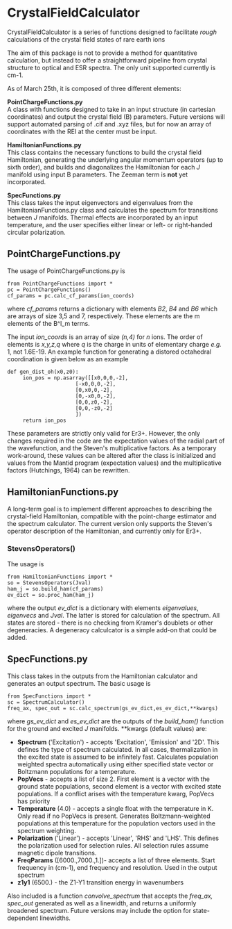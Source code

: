 # CrystalFieldCalculator
 CrystalFieldCalculator is a series of functions designed to facilitate *rough* calculations of the crystal field states of rare earth ions
 
 The aim of this package is not to provide a method for quantitative calculation, but instead to offer a straightforward pipeline from crystal structure to optical and ESR spectra. The only unit supported currently is cm-1.
 
 As of March 25th, it is composed of three different elements:
 
 **PointChargeFunctions.py**<br/>
 A class with functions designed to take in an input structure (in cartesian coordinates) and output the crystal field (B) parameters. Future versions will support automated parsing of .cif and .xyz files, but for now an array of coordinates with the REI at the center must be input.
 
 **HamiltonianFunctions.py**<br/>
 This class contains the necessary functions to build the crystal field Hamiltonian, generating the underlying angular momentum operators (up to sixth order), and builds and diagonalizes the Hamiltonian for each *J* manifold using input B parameters. The Zeeman term is **not** yet incorporated.
 
 **SpecFunctions.py**<br/>
 This class takes the input eigenvectors and eigenvalues from the HamiltonianFunctions.py class and calculates the spectrum for transitions between $J$ manifolds. Thermal effects are incorporated by an input temperature, and the user specifies either linear or left- or right-handed circular polarization.

## PointChargeFunctions.py
The usage of PointChargeFunctions.py is

    from PointChargeFunctions import *
    pc = PointChargeFunctions()
    cf_params = pc.calc_cf_params(ion_coords)
 
 where *cf_params* returns a dictionary with elements *B2*, *B4* and *B6* which are arrays of size 3,5 and 7, respectively. These elements are the m elements of the B^l_m terms.

The input *ion_coords* is an array of size *(n,4)* for *n* ions. The order of elements is *x,y,z,q* where *q* is the charge in units of elementary charge *e.g.* 1, not 1.6E-19. An example function for generating a distored octahedral coordination is given below as an example

    def gen_dist_oh(x0,z0):
         ion_pos = np.asarray([[x0,0,0,-2],
                          [-x0,0,0,-2],
                          [0,x0,0,-2],
                          [0,-x0,0,-2],
                          [0,0,z0,-2],
                          [0,0,-z0,-2]
                          ])
         return ion_pos
         
These parameters are strictly only valid for Er3+. However, the only changes required in the code are the expectation values of the radial part of the wavefunction, and the Steven's multiplicative factors. As a temporary work-around, these values can be altered after the class is initialized and values from the Mantid program (expectation values) and the multiplicative factors (Hutchings, 1964) can be rewritten.

## HamiltonianFunctions.py
A long-term goal is to implement different approaches to describing the crystal-field Hamiltonian, compatible with the point-charge estimator and the spectrum calculator. The current version only supports the Steven's operator description of the Hamiltonian, and currently only for Er3+. 

### StevensOperators()

The usage is

    from HamiltonianFunctions import *
    so = StevensOperators(Jval)
    ham_j = so.build_ham(cf_params)
    ev_dict = so.proc_ham(ham_j)

where the output *ev_dict* is a dictionary with elements *eigenvalues*, *eigenvecs* and *Jval*. The latter is stored for calculation of the spectrum. All states are stored - there is no checking from Kramer's doublets or other degeneracies. A degeneracy calculcator is a simple add-on that could be added.

## SpecFunctions.py

This class takes in the outputs from the Hamiltonian calculator and generates an output spectrum. The basic usage is

    from SpecFunctions import *
    sc = SpectrumCalculator()
    freq_ax, spec_out = sc.calc_spectrum(gs_ev_dict,es_ev_dict,**kwargs)
    
where *gs_ev_dict* and *es_ev_dict* are the outputs of the *build_ham()* function for the ground and excited *J* manifolds. \*\*kwargs (default values) are:
* **Spectrum** ('Excitation') - accepts 'Excitation', 'Emission' and '2D'. This defines the type of spectrum calculated. In all cases, thermalization in the excited state is assumed to be infinitely fast. Calculates population weighted spectra automatically using either specified state vector or Boltzmann populations for a temperature.
* **PopVecs** - accepts a list of size 2. First element is a vector with the ground state populations, second element is a vector with excited state populations. If a conflict arises with the temperature kwarg, PopVecs has priority
* **Temperature** (4.0) - accepts a single float with the temperature in K. Only read if no PopVecs is present. Generates Boltzmann-weighted populations at this temperature for the population vectors used in the spectrum weighting.
* **Polarization** ('Linear') - accepts 'Linear', 'RHS' and 'LHS'. This defines the polarization used for selection rules. All selection rules assume magnetic dipole transitions.
* **FreqParams** ([6000.,7000.,1.])- accepts a list of three elements. Start frequency in (cm-1), end frequency and resolution. Used in the output spectrum
* **z1y1** (6500.) - the Z1-Y1 transition energy in wavenumbers

Also included is a function *convolve_spectrum* that accepts the *freq_ax, spec_out* generated as well as a linewidth, and returns a uniformly broadened spectrum. Future versions may include the option for state-dependent linewidths.
